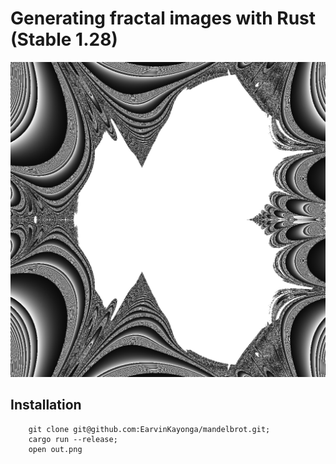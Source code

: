 # Generating fractal images with Rust (Stable 1.28)

![fractal image](https://raw.githubusercontent.com/EarvinKayonga/mandelbrot/master/result.png)

## Installation

```
    git clone git@github.com:EarvinKayonga/mandelbrot.git;
    cargo run --release;
    open out.png
```